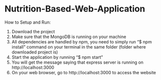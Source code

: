 # Nutrition-Based-Web-Application
How to Setup and Run:
1. Download the project 
2. Make sure that the MongoDB is running on your machine
3. All dependencies are handled by npm, you need to simply run “$ npm install” command
on your terminal in the same folder (folder where downloaded project is)
4. Start the application by running “$ npm start”
5. You will get the message saying that express server is running on http://localhost:3000
6. On your web browser, go to http://localhost:3000 to access the website
